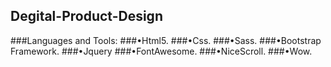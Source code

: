 ## Degital-Product-Design
###Languages and Tools:
###•Html5.
###•Css.
###•Sass.
###•Bootstrap Framework.
###•Jquery
###•FontAwesome.
###•NiceScroll.
###•Wow.
